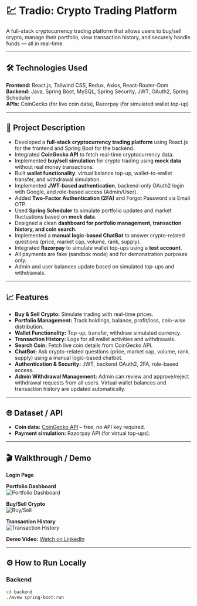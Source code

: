# 💹 Tradio: Crypto Trading Platform

A full-stack cryptocurrency trading platform that allows users to buy/sell crypto, manage their portfolio, view transaction history, and securely handle funds — all in real-time.

---

## 🛠 Technologies Used

**Frontend:** React.js, Tailwind CSS, Redux, Axios, React-Router-Dom  
**Backend:** Java, Spring Boot, MySQL, Spring Security, JWT, OAuth2, Spring Scheduler  
**APIs:** CoinGecko (for live coin data), Razorpay (for simulated wallet top-up)  

---

## 📄 Project Description

- Developed a **full-stack cryptocurrency trading platform** using React.js for the frontend and Spring Boot for the backend.  
- Integrated **CoinGecko API** to fetch real-time cryptocurrency data.  
- Implemented **buy/sell simulation** for crypto trading using **mock data** without real money transactions.  
- Built **wallet functionality**: virtual balance top-up, wallet-to-wallet transfer, and withdrawal simulation.  
- Implemented **JWT-based authentication**, backend-only OAuth2 login with Google, and role-based access (Admin/User).  
- Added **Two-Factor Authentication (2FA)** and Forgot Password via Email OTP.  
- Used **Spring Scheduler** to simulate portfolio updates and market fluctuations based on **mock data**.  
- Designed a clean **dashboard for portfolio management, transaction history, and coin search**.  
- Implemented a **manual logic-based ChatBot** to answer crypto-related questions (price, market cap, volume, rank, supply).
- Integrated **Razorpay** to simulate wallet top-ups using a **test account**.  
- All payments are fake (sandbox mode) and for demonstration purposes only.  
- Admin and user balances update based on simulated top-ups and withdrawals.

  

---

## 📈 Features

- **Buy & Sell Crypto:** Simulate trading with real-time prices.  
- **Portfolio Management:** Track holdings, balance, profit/loss, coin-wise distribution.  
- **Wallet Functionality:** Top-up, transfer, withdraw simulated currency.  
- **Transaction History:** Logs for all wallet activities and withdrawals.  
- **Search Coin:** Fetch live coin details from CoinGecko API.  
- **ChatBot:** Ask crypto-related questions (price, market cap, volume, rank, supply) using a manual logic-based chatbot.  
- **Authentication & Security:** JWT, backend OAuth2, 2FA, role-based access.
- **Admin Withdrawal Management:** Admin can review and approve/reject withdrawal requests from all users. Virtual wallet balances and transaction history are updated automatically.


---

## 🌐 Dataset / API

- **Coin data:** [CoinGecko API](https://www.coingecko.com/en/api) – free, no API key required.  
- **Payment simulation:** Razorpay API (for virtual top-ups).  

---

## 🎬 Walkthrough / Demo

**Login Page**  


**Portfolio Dashboard**  
![Portfolio Dashboard](screenshots/portfolio.png)  

**Buy/Sell Crypto**  
![Buy/Sell](screenshots/buy_sell.png)  

**Transaction History**  
![Transaction History](screenshots/transaction_history.png)  

**Demo Video:** [Watch on LinkedIn](https://www.linkedin.com/posts/sanya-dureja-13960122a_i-am-thrilled-to-share-that-i-have-successfully-activity-7086478696378724352-QwEw?utm_source=share&utm_medium=member_desktop)  

---

## ⚙️ How to Run Locally

### Backend

```bash
cd backend
./mvnw spring-boot:run
